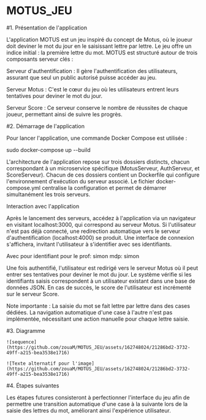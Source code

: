 # MOTUS_JEU

 #1. Présentation de l'application

L'application MOTUS est un jeu inspiré du concept de Motus, où le joueur doit deviner le mot du jour en le saisissant lettre par lettre. Le jeu offre un indice initial : la première lettre du mot. MOTUS est structuré autour de trois composants serveur clés :


Serveur d'authentification : Il gère l'authentification des utilisateurs, assurant que seul un public autorisé puisse accéder au jeu.

Serveur Motus : C'est le cœur du jeu où les utilisateurs entrent leurs tentatives pour deviner le mot du jour.

Serveur Score : Ce serveur conserve le nombre de réussites de chaque joueur, permettant ainsi de suivre les progrès.

#2. Démarrage de l'application

Pour lancer l'application, une commande Docker Compose est utilisée :


sudo docker-compose up --build


L'architecture de l'application repose sur trois dossiers distincts, chacun correspondant à un microservice spécifique (MotusServeur, AuthServeur, et ScoreServeur). Chacun de ces dossiers contient un Dockerfile qui configure l'environnement d'exécution du serveur associé. Le fichier docker-compose.yml centralise la configuration et permet de démarrer simultanément les trois serveurs.


Interaction avec l'application

Après le lancement des serveurs, accédez à l'application via un navigateur en visitant localhost:3000, qui correspond au serveur Motus. Si l'utilisateur n'est pas déjà connecté, une redirection automatique vers le serveur d'authentification (localhost:4000) se produit. Une interface de connexion s'affichera, invitant l'utilisateur à s'identifier avec ses identifiants.

Avec pour identifiant pour le prof: simon mdp: simon


Une fois authentifié, l'utilisateur est redirigé vers le serveur Motus où il peut entrer ses tentatives pour deviner le mot du jour. Le système vérifie si les identifiants saisis correspondent à un utilisateur existant dans une base de données JSON. En cas de succès, le score de l'utilisateur est incrémenté sur le serveur Score.


Note importante : La saisie du mot se fait lettre par lettre dans des cases dédiées. La navigation automatique d'une case à l'autre n'est pas implémentée, nécessitant une action manuelle pour chaque lettre saisie.



#3. Diagramme


    ![sequence](https://github.com/zouaM/MOTUS_JEU/assets/162748024/21286bd2-3732-49ff-a215-bea3538e1716)

    ![Texte alternatif pour l'image](https://github.com/zouaM/MOTUS_JEU/assets/162748024/21286bd2-3732-49ff-a215-bea3538e1716)





#4. Étapes suivantes


Les étapes futures consisteront à perfectionner l'interface du jeu afin de permettre une transition automatique d'une case à la suivante lors de la saisie des lettres du mot, améliorant ainsi l'expérience utilisateur.
